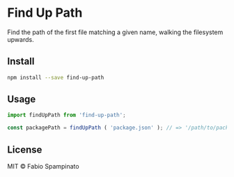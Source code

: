 # Find Up Path

Find the path of the first file matching a given name, walking the filesystem upwards.

## Install

```sh
npm install --save find-up-path
```

## Usage

```ts
import findUpPath from 'find-up-path';

const packagePath = findUpPath ( 'package.json' ); // => '/path/to/package.json' | undefined
```

## License

MIT © Fabio Spampinato
